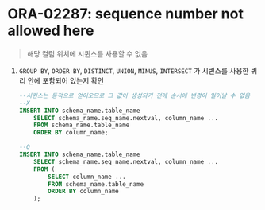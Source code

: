 ORA-02287: sequence number not allowed here
===
>해당 컬럼 위치에 시퀸스를 사용할 수 없음

1. `GROUP BY`, `ORDER BY`, `DISTINCT`, `UNION`,  `MINUS`, `INTERSECT` 가 시퀸스를 사용한 쿼리 안에 포함되어 있는지 확인
    ```sql
    --시퀸스는 동적으로 얻어오므로 그 값이 생성되기 전에 순서에 변경이 일어날 수 없음
    --X
    INSERT INTO schema_name.table_name
        SELECT schema_name.seq_name.nextval, column_name ...
        FROM schema_name.table_name
        ORDER BY column_name;

    --O
    INSERT INTO schema_name.table_name
        SELECT schema_name.seq_name.nextval, column_name ...
        FROM (
            SELECT column_name ...
            FROM schema_name.table_name
            ORDER BY column_name
        );
    ```

